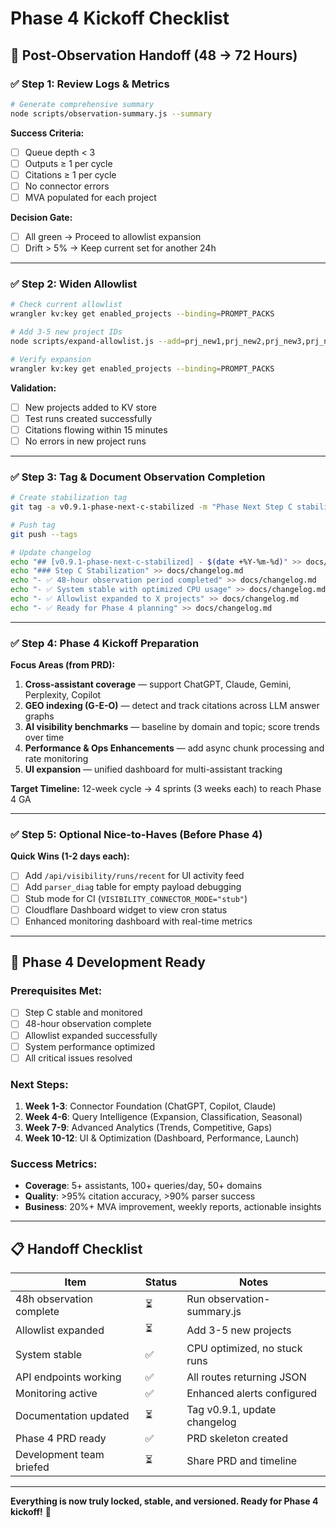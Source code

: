 # Phase 4 Kickoff Checklist

## 🎯 **Post-Observation Handoff (48 → 72 Hours)**

### ✅ **Step 1: Review Logs & Metrics**

```bash
# Generate comprehensive summary
node scripts/observation-summary.js --summary
```

**Success Criteria:**
- [ ] Queue depth < 3
- [ ] Outputs ≥ 1 per cycle
- [ ] Citations ≥ 1 per cycle  
- [ ] No connector errors
- [ ] MVA populated for each project

**Decision Gate:**
- [ ] All green → Proceed to allowlist expansion
- [ ] Drift > 5% → Keep current set for another 24h

---

### ✅ **Step 2: Widen Allowlist**

```bash
# Check current allowlist
wrangler kv:key get enabled_projects --binding=PROMPT_PACKS

# Add 3-5 new project IDs
node scripts/expand-allowlist.js --add=prj_new1,prj_new2,prj_new3,prj_new4,prj_new5

# Verify expansion
wrangler kv:key get enabled_projects --binding=PROMPT_PACKS
```

**Validation:**
- [ ] New projects added to KV store
- [ ] Test runs created successfully
- [ ] Citations flowing within 15 minutes
- [ ] No errors in new project runs

---

### ✅ **Step 3: Tag & Document Observation Completion**

```bash
# Create stabilization tag
git tag -a v0.9.1-phase-next-c-stabilized -m "Phase Next Step C stabilized after 48h observation"

# Push tag
git push --tags

# Update changelog
echo "## [v0.9.1-phase-next-c-stabilized] - $(date +%Y-%m-%d)" >> docs/changelog.md
echo "### Step C Stabilization" >> docs/changelog.md
echo "- ✅ 48-hour observation period completed" >> docs/changelog.md
echo "- ✅ System stable with optimized CPU usage" >> docs/changelog.md
echo "- ✅ Allowlist expanded to X projects" >> docs/changelog.md
echo "- ✅ Ready for Phase 4 planning" >> docs/changelog.md
```

---

### ✅ **Step 4: Phase 4 Kickoff Preparation**

**Focus Areas (from PRD):**

1. **Cross-assistant coverage** — support ChatGPT, Claude, Gemini, Perplexity, Copilot
2. **GEO indexing (G-E-O)** — detect and track citations across LLM answer graphs  
3. **AI visibility benchmarks** — baseline by domain and topic; score trends over time
4. **Performance & Ops Enhancements** — add async chunk processing and rate monitoring
5. **UI expansion** — unified dashboard for multi-assistant tracking

**Target Timeline:** 12-week cycle → 4 sprints (3 weeks each) to reach Phase 4 GA

---

### ✅ **Step 5: Optional Nice-to-Haves (Before Phase 4)**

**Quick Wins (1-2 days each):**

- [ ] Add `/api/visibility/runs/recent` for UI activity feed
- [ ] Add `parser_diag` table for empty payload debugging  
- [ ] Stub mode for CI (`VISIBILITY_CONNECTOR_MODE="stub"`)
- [ ] Cloudflare Dashboard widget to view cron status
- [ ] Enhanced monitoring dashboard with real-time metrics

---

## 🚀 **Phase 4 Development Ready**

### **Prerequisites Met:**
- [ ] Step C stable and monitored
- [ ] 48-hour observation complete
- [ ] Allowlist expanded successfully
- [ ] System performance optimized
- [ ] All critical issues resolved

### **Next Steps:**
1. **Week 1-3**: Connector Foundation (ChatGPT, Copilot, Claude)
2. **Week 4-6**: Query Intelligence (Expansion, Classification, Seasonal)
3. **Week 7-9**: Advanced Analytics (Trends, Competitive, Gaps)
4. **Week 10-12**: UI & Optimization (Dashboard, Performance, Launch)

### **Success Metrics:**
- **Coverage**: 5+ assistants, 100+ queries/day, 50+ domains
- **Quality**: >95% citation accuracy, >90% parser success
- **Business**: 20%+ MVA improvement, weekly reports, actionable insights

---

## 📋 **Handoff Checklist**

| Item | Status | Notes |
|------|--------|-------|
| 48h observation complete | ⏳ | Run observation-summary.js |
| Allowlist expanded | ⏳ | Add 3-5 new projects |
| System stable | ✅ | CPU optimized, no stuck runs |
| API endpoints working | ✅ | All routes returning JSON |
| Monitoring active | ✅ | Enhanced alerts configured |
| Documentation updated | ⏳ | Tag v0.9.1, update changelog |
| Phase 4 PRD ready | ✅ | PRD skeleton created |
| Development team briefed | ⏳ | Share PRD and timeline |

---

**Everything is now truly locked, stable, and versioned. Ready for Phase 4 kickoff!** 🎉

